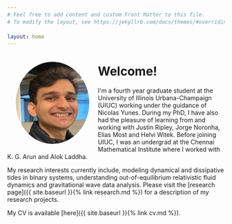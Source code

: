 ```yaml
---
# Feel free to add content and custom Front Matter to this file.
# To modify the layout, see https://jekyllrb.com/docs/themes/#overriding-theme-defaults

layout: home
---
```

<p>
<img src="data_files/my_photo.jpeg" alt="My photo" width="170" height="190" 
    style="float:left; border-radius: 50%; margin-left: 20px; margin-right: 20px; margin-bottom: 20px; margin-top: 20px;" >
</p>


# Welcome!

I'm a fourth year graduate student at the University of Illinois Urbana-Champaign (UIUC) working under the guidance of Nicolas Yunes. 
During my PhD, I have also had the pleasure of learning from and working with Justin Ripley, Jorge Noronha, Elias Most and Helvi Witek. 
Before joining UIUC, I was an undergrad at the Chennai Mathematical Institute where I worked with K. G. Arun and Alok Laddha.

My research interests currently include, modeling dynamical and dissipative tides in binary systems, understanding out-of-equilibrium relativistic fluid dynamics and gravitational wave data analysis. 
Please visit the [research page]({{ site.baseurl }}{% link research.md %}) for a description of my research projects. 
<!-- My resume is available <a href="data_files/CV_Long_Academia.pdf" target="_blank">here</a>.  -->
My CV is available [here]({{ site.baseurl }}{% link cv.md %}).